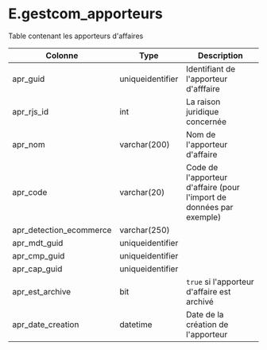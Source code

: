 # E.gestcom_apporteurs

Table contenant les apporteurs d'affaires

Colonne|Type|Description
---|---|---
apr_guid|uniqueidentifier|Identifiant de l'apporteur d'afffaire 
apr_rjs_id|int|La raison juridique concernée 
apr_nom|varchar(200)|Nom de l'apporteur d'affaire 
apr_code|varchar(20)|Code de l'apporteur d'affaire (pour l'import de données par exemple) 
apr_detection_ecommerce|varchar(250)|
apr_mdt_guid|uniqueidentifier|
apr_cmp_guid|uniqueidentifier|
apr_cap_guid|uniqueidentifier|
apr_est_archive|bit|`true` si l'apporteur d'affaire est archivé 
apr_date_creation|datetime|Date de la création de l'apporteur 
